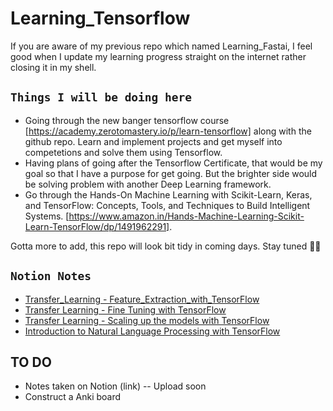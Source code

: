# Learning_Tensorflow

If you are aware of my previous repo which named Learning_Fastai, I feel good when I update my learning progress straight on the internet rather closing it in my shell. 

## ``` Things I will be doing here ``` 
* Going through the new banger tensorflow course [https://academy.zerotomastery.io/p/learn-tensorflow] along with the github repo. Learn and implement projects and get myself into competetions and solve them using Tensorflow. 
* Having plans of going after the Tensorflow Certificate, that would be my goal so that I have a purpose for get going. But the brighter side would be solving problem with another Deep Learning framework. 
* Go through the Hands-On Machine Learning with Scikit-Learn, Keras, and TensorFlow: Concepts, Tools, and Techniques to Build Intelligent Systems. [https://www.amazon.in/Hands-Machine-Learning-Scikit-Learn-TensorFlow/dp/1491962291]. 

Gotta more to add, this repo will look bit tidy in coming days. Stay tuned 🙌🏽

## ``` Notion Notes ``` 
- [Transfer_Learning - Feature_Extraction_with_TensorFlow](https://www.notion.so/Feature-Extraction-73c23ec1ee824c369d5deb083c9549e4)
- [Transfer Learning - Fine Tuning with TensorFlow](https://www.notion.so/Fine-Tuning-the-model-8af89942caf2473caed6b0dc165cee49)
- [Transfer Learning - Scaling up the models with TensorFlow](https://www.notion.so/Scaling-up-the-Models-a6a0a6e8d7b349ceb95edd5d3625a8ee)
- [Introduction to Natural Language Processing with TensorFlow](https://www.notion.so/Introduction-to-Natural-Language-Processing-8bdb830099134a429400f7d006fa1cb1)

## TO DO
- Notes taken on Notion (link) -- Upload soon
- Construct a Anki board 
